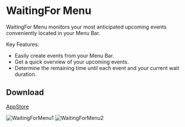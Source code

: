 # WaitingFor Menu

WaitingFor Menu monitors your most anticipated upcoming events conveniently located in your Menu Bar.

Key Features:
- Easily create events from your Menu Bar.
- Get a quick overview of your upcoming events.
- Determine the remaining time until each event and your current wait duration.

## Download
[AppStore](https://apps.apple.com/us/app/waitingfor-menu/id6746344499)

![WaitingForMenu1](https://github.com/user-attachments/assets/fc1affc1-851f-4807-be20-ea215d94a976)
![WaitingForMenu2](https://github.com/user-attachments/assets/44dc6658-4599-4532-b151-12abd9620c38)
